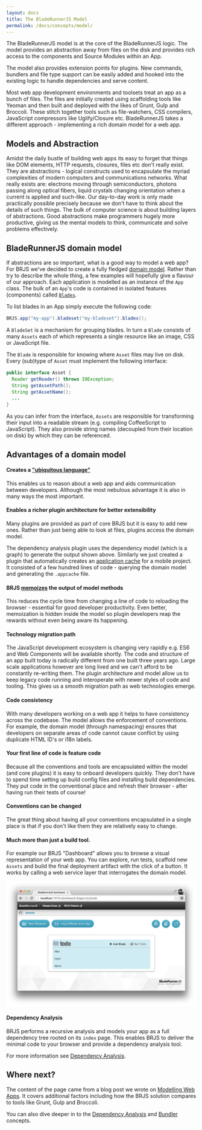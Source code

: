 ```yaml
---
layout: docs
title: The BladeRunnerJS Model
permalink: /docs/concepts/model/
---
```


The BladeRunnerJS model is at the core of the BladeRunnerJS logic. The model provides an abstraction away from files on the disk and provides rich access to the components and Source Modules within an App.

The model also provides extension points for plugins. New commands, bundlers and file type support can be easily added and hooked into the existing logic to handle dependencies and serve content.

Most web app development environments and toolsets treat an app as a bunch of files. The files are initially created using scaffolding tools like Yeoman and then built and deployed with the likes of Grunt, Gulp and Broccoli. These stitch together tools such as file-watchers, CSS compilers, JavaScript compressors like Uglify/Closure etc. BladeRunnerJS takes a different approach - implementing a rich domain model for a web app.

## Models and Abstraction

Amidst the daily bustle of building web apps its easy to forget that things like DOM elements, HTTP requests, closures, files etc don't really exist. They are abstractions - logical constructs used to encapsulate the myriad complexities of modern computers and communications networks. What really exists are: electrons moving through semiconductors, photons passing along optical fibers, liquid crystals changing orientation when a current is applied and such-like. Our day-to-day work is only made practically possible precisely because we don't have to think about the details of such things. The bulk of computer science is about building layers of abstractions. Good abstractions make programmers hugely more productive, giving us the mental models to think, communicate and solve problems effectively.

## BladeRunnerJS domain model

If abstractions are so important, what is a good way to model a web app? For BRJS we've decided to create a fully fledged [domain model](http://en.wikipedia.org/wiki/Domain_model). Rather than try to describe the whole thing, a few examples will hopefully give a flavour of our approach. Each application is modelled as an instance of the `App` class. The bulk of an `App`'s code is contained in isolated features (components) called [`Blades`](http://bladerunnerjs.org/docs/concepts/blades/).

To list blades in an App simply execute the following code:

```java
BRJS.app("my-app").bladeset("my-bladeset").blades();
```

A `BladeSet` is a mechanism for grouping blades. In turn a `Blade` consists of many `Assets` each of which represents a single resource like an image, CSS or JavaScript file.

The `Blade` is responsible for knowing where `Asset` files may live on disk. Every (sub)type of `Asset` must implement the following interface:

```java
public interface Asset {
  Reader getReader() throws IOException;
  String getAssetPath();
  String getAssetName();
  ...
}
```

As you can infer from the interface, `Assets`  are responsible for transforming their input into a readable stream (e.g. compiling CoffeeScript to JavaScript). They also provide string names (decoupled from their location on disk) by which they can be referenced.

## Advantages of a domain model

#### Creates a ["ubiquitous language"](http://www.peoplematter.com/blog/domain-driven-design-importance-ubiquitous-language)

This enables us to reason about a web app and aids communication between developers. Although the most nebulous advantage it is also in many ways the most important.

#### Enables a richer plugin architecture for better extensibility

Many plugins are provided as part of core BRJS but it is easy to add new ones. Rather than just being able to look at files, plugins access the domain model.

The dependency analysis plugin uses the dependency model (which is a graph) to generate the output shown above. Similarly we just created a plugin that automatically creates an [application cache](http://www.html5rocks.com/en/tutorials/appcache/beginner/) for a mobile project. It consisted of a few hundred lines of code - querying the domain model and generating the `.appcache` file.  

#### BRJS [memoizes](http://en.wikipedia.org/wiki/Memoization) the output of model methods

This reduces the cycle time from changing a line of code to reloading the browser - essential for good developer productivity. Even better, memoization is hidden inside the model so plugin developers reap the rewards without even being aware its happening.

#### Technology migration path

The JavaScript development ecosystem is changing very rapidly e.g. ES6 and Web Components will be available shortly. The code and structure of an app built today is radically different from one built three years ago. Large scale applications however are long lived and we can't afford to be constantly re-writing them. The plugin architecture and model allow us to keep legacy code running and interoperate  with newer styles of code and tooling. This gives us a smooth migration path as web technologies emerge.

#### Code consistency

With many developers working on a web app it helps to have consistency across the codebase. The model allows the enforcement of conventions. For example, the domain model (through namespacing) ensures that developers on separate areas of code cannot cause conflict by using duplicate HTML ID's or i18n labels.

#### Your first line of code is feature code

Because all the conventions and tools are encapsulated within the model (and core plugins) it is easy to onboard developers quickly. They don't have to spend time setting up build config files and installing build dependencies. They put code in the conventional place and refresh their browser - after having run their tests of course!

#### Conventions can be changed

The great thing about having all your conventions encapsulated in a single place is that if you don't like them they are relatively easy to change.

#### Much more than just a build tool.  

For example our BRJS "Dashboard" allows you to browse a visual representation of your web app.
You can explore, run tests, scaffold new `Assets` and build the final deployment artifact with the click of a button. It works by calling a web service layer that interrogates the domain model.

![](/blog/img/web-dashboard-todo-model.png)

#### Dependency Analysis

BRJS performs a recursive analysis and models your app as a full dependency tree rooted on its  `index` page. This enables BRJS to deliver the minimal code to your browser and provide a dependency analysis tool.

For more information see [Dependency Analysis](/docs/concepts/dependency_analysis/).

## Where next?

The content of the page came from a blog post we wrote on [Modelling Web Apps](http://bladerunnerjs.org/blog/modelling-webapps/). It covers additional factors including how the BRJS solution compares to tools like Grunt, Gulp and Broccoli.

You can also dive deeper in to the [Dependency Analysis](/docs/concepts/dependency_analysis/) and [Bundler](/docs/concepts/bundlers/) concepts.
